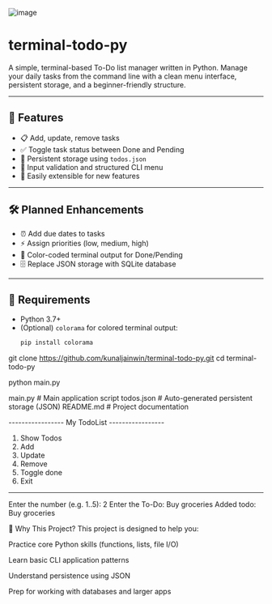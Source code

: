 ![image](https://github.com/user-attachments/assets/763509e7-7237-4f51-9bb8-84ea003dbcd4)

# terminal-todo-py

A simple, terminal-based To-Do list manager written in Python. Manage your daily tasks from the command line with a clean menu interface, persistent storage, and a beginner-friendly structure.

---

## 🚀 Features

- 📋 Add, update, remove tasks
- ✅ Toggle task status between Done and Pending
- 🧠 Persistent storage using `todos.json`
- 🧼 Input validation and structured CLI menu
- 🧱 Easily extensible for new features

---

## 🛠️ Planned Enhancements

- ⏰ Add due dates to tasks
- ⚡ Assign priorities (low, medium, high)
- 🎨 Color-coded terminal output for Done/Pending
- 🗄️ Replace JSON storage with SQLite database

---

## 🐍 Requirements

- Python 3.7+
- (Optional) `colorama` for colored terminal output:
  ```bash
  pip install colorama


git clone https://github.com/kunaljainwin/terminal-todo-py.git
cd terminal-todo-py

python main.py

main.py           # Main application script
todos.json        # Auto-generated persistent storage (JSON)
README.md         # Project documentation


----------------- My TodoList -----------------
1. Show Todos
2. Add
3. Update
4. Remove
5. Toggle done
0. Exit
-----------------------------------------------

Enter the number (e.g. 1..5): 2
Enter the To-Do: Buy groceries
Added todo: Buy groceries


🧠 Why This Project?
This project is designed to help you:

Practice core Python skills (functions, lists, file I/O)

Learn basic CLI application patterns

Understand persistence using JSON

Prep for working with databases and larger apps
